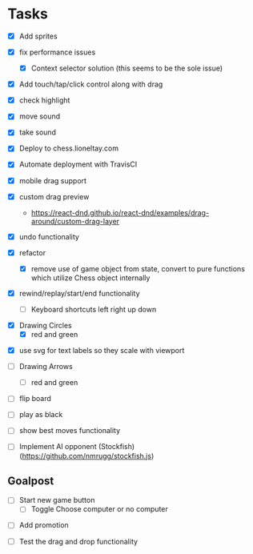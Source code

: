 # Tasks

- [x] Add sprites

- [x] fix performance issues

  - [x] Context selector solution (this seems to be the sole issue)

* [x] Add touch/tap/click control along with drag

- [x] check highlight

- [x] move sound

- [x] take sound

- [x] Deploy to chess.lioneltay.com

- [x] Automate deployment with TravisCI

- [x] mobile drag support

- [x] custom drag preview

  - https://react-dnd.github.io/react-dnd/examples/drag-around/custom-drag-layer

- [x] undo functionality

- [x] refactor

  - [x] remove use of game object from state, convert to pure functions which utilize Chess object internally

- [x] rewind/replay/start/end functionality
  - [ ] Keyboard shortcuts left right up down

* [x] Drawing Circles
  - [x] red and green

- [x] use svg for text labels so they scale with viewport

- [ ] Drawing Arrows

  - [ ] red and green

- [ ] flip board

- [ ] play as black

- [ ] show best moves functionality

* [ ] Implement AI opponent (Stockfish) (https://github.com/nmrugg/stockfish.js)

## Goalpost

- [ ] Start new game button
  - [ ] Toggle Choose computer or no computer

* [ ] Add promotion

* [ ] Test the drag and drop functionality

